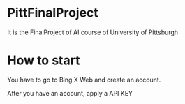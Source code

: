 # PittFinalProject
It is the FinalProject of AI course of University of Pittsburgh
# How to start
You have to go to Bing X Web and create an account. 

After you have an account, apply a API KEY


